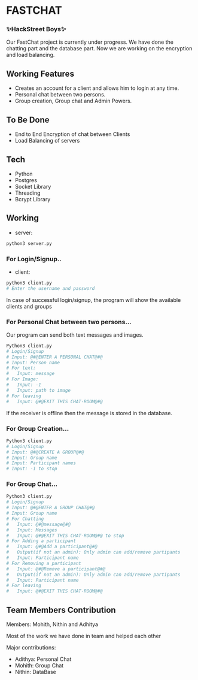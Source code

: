 # FASTCHAT

### ✨HackStreet Boys✨

Our FastChat project is currently under progress. We have done the chatting part and the database part. Now we are working on the encryption and load balancing.

## Working Features

- Creates an account for a client and allows him to login at any time.
- Personal chat between two persons.
- Group creation, Group chat and Admin Powers.

## To Be Done

- End to End Encryption of chat between Clients
- Load Balancing of servers

## Tech

- Python
- Postgres
- Socket Library 
- Threading
- Bcrypt Library

## Working

- server:
```sh
python3 server.py
```

### For Login/Signup..

- client:
```sh
python3 client.py
# Enter the username and password
```

In case of successful login/signup, the program will show the available clients and groups 

<!-- <img src="login.png" width=70%> -->

### For Personal Chat between two persons...

Our program can send both text messages and images. 

```sh
Python3 client.py
# Login/Signup
# Input: @#@ENTER A PERSONAL CHAT@#@
# Input: Person name
# For text:
#   Input: message
# For Image:
#   Input: -1
#   Input: path to image
# For leaving
#   Input: @#@EXIT THIS CHAT-ROOM@#@
```
<!-- <img src="person.png" width=90%> -->

If the receiver is offline then the message is stored in the database.

### For Group Creation...

```sh
Python3 client.py
# Login/Signup
# Input: @#@CREATE A GROUP@#@
# Input: Group name
# Input: Participant names
# Input: -1 to stop
```

<!-- <img src="grpcreate.png" width=40%> -->


### For Group Chat...

```sh
Python3 client.py
# Login/Signup
# Input: @#@ENTER A GROUP CHAT@#@
# Input: Group name
# For Chatting
#   Input: @#@message@#@
#   Input: Messages
#   Input: @#@EXIT THIS CHAT-ROOM@#@ to stop
# For Adding a participant
#   Input: @#@Add a participant@#@
#   Output(if not an admin): Only admin can add/remove partipants
#   Input: Participant name
# For Removing a participant
#   Input: @#@Remove a participant@#@
#   Output(if not an admin): Only admin can add/remove partipants
#   Input: Participant name
# For leaving
#   Input: @#@EXIT THIS CHAT-ROOM@#@
```

<!-- <img src="grpchat.png" width=50%> -->

## Team Members Contribution

Members: Mohith, Nithin and Adhitya

Most of the work we have done in team and helped each other

Major contributions:
- Adithya: Personal Chat
- Mohith: Group Chat
- Nithin: DataBase
